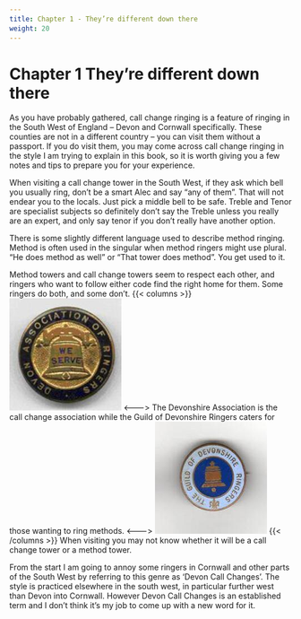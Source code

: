 ```yaml
---
title: Chapter 1 - They’re different down there
weight: 20
---
```


# Chapter 1  They’re different down there

As you have probably gathered, call change ringing is a feature of ringing in the South West of England – Devon and Cornwall specifically. These counties are not in a different country – you can visit them without a passport. If you do visit them, you may come across call change ringing in the style I am trying to explain in this book, so it is worth giving you a few notes and tips to prepare you for your experience. 

When visiting a call change tower in the South West, if they ask which bell you usually ring, don’t be a smart Alec and say “any of them”. That will not endear you to the locals. Just pick a middle bell to be safe. Treble and Tenor are specialist subjects so definitely don’t say the Treble unless you really are an expert, and only say tenor if you don’t really have another option.

There is some slightly different language used to describe method ringing. Method is often used in the singular when method ringers might use plural. “He does method as well” or “That tower does method”. You get used to it.

Method towers and call change towers seem to respect each other, and ringers who want to follow either code find the right home for them. Some ringers do both, and some don’t.
{{< columns >}}
![Devonshire Association](devonassocbadge.jpg)
<--->
The Devonshire Association is the call change association while the Guild of Devonshire Ringers caters for those wanting to ring methods.
<--->
![Guild of Devonshire Ringers](guildofdevonshireringers.jpg)
{{< /columns >}}
When visiting you may not know whether it will be a call change tower or a method tower.

From the start I am going to annoy some ringers in Cornwall and other parts of the South West by referring to this genre as ‘Devon Call Changes’. The style is practiced elsewhere in the south west, in particular further west than Devon into Cornwall. However Devon Call Changes is an established term and I don’t think it’s my job to come up with a new word for it.
